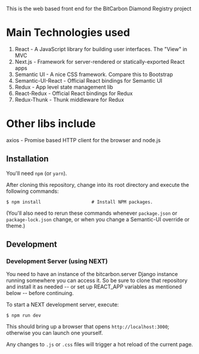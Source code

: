 This is the web based front end for the BitCarbon Diamond Registry project

# Main Technologies used

1.  React - A JavaScript library for building user interfaces. The "View" in MVC
2.  Next.js - Framework for server-rendered or statically-exported React apps
3.  Semantic UI - A nice CSS framework. Compare this to Bootstrap
4.  Semantic-UI-React - Official React bindings for Semantic UI
5.  Redux - App level state management lib
6.  React-Redux - Official React bindings for Redux
7.  Redux-Thunk - Thunk middleware for Redux

# Other libs include

axios - Promise based HTTP client for the browser and node.js

## Installation

You'll need `npm` (or `yarn`).

After cloning this repository, change into its root directory and
execute the following commands:

```
$ npm install                   # Install NPM packages.
```

(You'll also need to rerun these commands whenever `package.json` or `package-lock.json` change, or when you change a Semantic-UI override or theme.)

## Development

### Development Server (using NEXT)

You need to have an instance of the bitcarbon.server Django
instance running somewhere you can access it. So be sure
to clone that repository and install it as needed --
or set up REACT_APP variables as mentioned below -- before
continuing.

To start a NEXT development server, execute:

```
$ npm run dev
```

This should bring up a browser that opens `http://localhost:3000`;
otherwise you can launch one yourself.

Any changes to `.js` or `.css` files will trigger a hot reload
of the current page.
